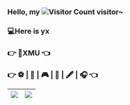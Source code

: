 ### Hello, my ![Visitor Count](https://profile-counter.glitch.me/Christmas/count.svg) visitor~

### 💻Here is yx
### 👉 🏫XMU 👈

### 👉 ⚽ | 🏃 | 🎮 | 📸 | 🖋️ | 🎧 👈

| <a><img align="center" src="https://github-readme-stats.vercel.app/api?username=Linyxxxxx&show_icons=true&include_all_commits=true&theme=buefy&hide_border=true"/></a> | <a><img align="center" src="https://github-readme-stats.vercel.app/api/top-langs/?username=Linyxxxxx&layout=compact&theme=buefy&hide_border=true" /></a> |
| ------------- | ------------- |
